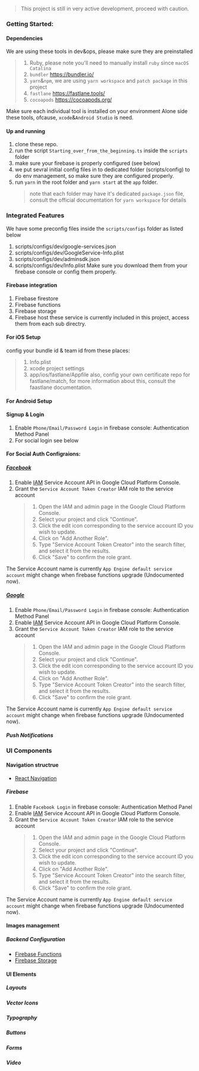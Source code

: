 > This project is still in very active development, proceed with caution.

### Getting Started:

#### Dependencies

We are using these tools in dev&ops, please make sure they are preinstalled

> 1. Ruby, please note you'll need to manually install `ruby` since `macOS Catalina`
> 2. `bundler` https://bundler.io/
> 3. `yarn`&`npm`, we are using `yarn workspace` and `patch package` in this project
> 4. `fastlane` https://fastlane.tools/
> 5. `cocoapods` https://cocoapods.org/

Make sure each individual tool is installed on your environment
Alone side these tools, ofcause, `xcode`&`Android Studio` is need.

#### Up and running

1. clone these repo.
2. run the script `Starting_over_from_the_beginning.ts` inside the `scripts` folder
3. make sure your firebase is properly configured (see below)
4. we put sevral initial config files in to dedicated folder (scripts/config) to do env management, so make sure they are configured properly.
5. run `yarn` in the root folder and `yarn start` at the `app` folder.
   > note that each folder may have it's dedicated `package.json` file, consult the official documentation for `yarn workspace` for details

### Integrated Features

We have some preconfig files inside the `scripts/configs` folder as listed below

1. scripts/configs/dev/google-services.json
2. scripts/configs/dev/GoogleService-Info.plist
3. scripts/configs/dev/adminsdk.json
4. scripts/configs/dev/Info.plist
   Make sure you download them from your firebase console or config them properly.

#### Firebase integration

1. Firebase firestore
2. Firebase functions
3. Firebase storage
4. Firebase host
   these service is currently included in this project, access them from each sub directry.

#### For iOS Setup

config your bundle id & team id from these places:

> 1. Info.plist
> 2. xcode project settings
> 3. app/ios/fastlane/Appfile
>    also, config your own certificate repo for fastlane/match, for more information about this, consult the faastlane documentation.

#### For Android Setup

#### Signup & Login

1. Enable `Phone/Email/Password Login` in firebase console: Authentication Method Panel
2. For social login see below

#### For Social Auth Configraions:

##### [Facebook](https://github.com/ticketchain/yellowheart-ios/wiki/Social-Integration)

1. Enable [IAM](https://console.cloud.google.com/project/_/iam-admin) Service Account API in Google Cloud Platform Console.
2. Grant the `Service Account Token Creator` IAM role to the service account
   > 1. Open the IAM and admin page in the Google Cloud Platform Console.
   > 2. Select your project and click "Continue".
   > 3. Click the edit icon corresponding to the service account ID you wish to update.
   > 4. Click on "Add Another Role".
   > 5. Type "Service Account Token Creator" into the search filter, and select it from the results.
   > 6. Click "Save" to confirm the role grant.

The Service Account name is currently `App Engine default service account` might change when firebase functions upgrade (Undocumented now).

##### [Google](https://github.com/ticketchain/yellowheart-ios/wiki/Social-Integration)

1. Enable `Phone/Email/Password Login` in firebase console: Authentication Method Panel
2. Enable [IAM](https://console.cloud.google.com/project/_/iam-admin) Service Account API in Google Cloud Platform Console.
3. Grant the `Service Account Token Creator` IAM role to the service account
   > 1. Open the IAM and admin page in the Google Cloud Platform Console.
   > 2. Select your project and click "Continue".
   > 3. Click the edit icon corresponding to the service account ID you wish to update.
   > 4. Click on "Add Another Role".
   > 5. Type "Service Account Token Creator" into the search filter, and select it from the results.
   > 6. Click "Save" to confirm the role grant.

The Service Account name is currently `App Engine default service account` might change when firebase functions upgrade (Undocumented now).

##### Push Notifications

#####

### UI Components

#### Navigation structrue

- [React Navigation](https://github.com/ticketchain/yellowheart-ios/wiki/Social-Integration)

##### Firebase

1. Enable `Facebook Login` in firebase console: Authentication Method Panel
2. Enable [IAM](https://console.cloud.google.com/project/_/iam-admin) Service Account API in Google Cloud Platform Console.
3. Grant the `Service Account Token Creator` IAM role to the service account
   > 1. Open the IAM and admin page in the Google Cloud Platform Console.
   > 2. Select your project and click "Continue".
   > 3. Click the edit icon corresponding to the service account ID you wish to update.
   > 4. Click on "Add Another Role".
   > 5. Type "Service Account Token Creator" into the search filter, and select it from the results.
   > 6. Click "Save" to confirm the role grant.

The Service Account name is currently `App Engine default service account` might change when firebase functions upgrade (Undocumented now).

#### Images management

##### Backend Configuration

- [Firebase Functions](https://github.com/ticketchain/yellowheart-ios/wiki/Social-Integration)
- [Firebase Storage](https://github.com/ticketchain/yellowheart-ios/wiki/Social-Integration)

#### UI Elements

##### Layouts

##### Vector Icons

##### Typography

##### Buttons

##### Forms

##### Video
